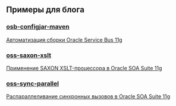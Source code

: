 ## Примеры для блога

###  [osb-configjar-maven](https://github.com/daradurvs/blog-samples/tree/master/osb-configjar-maven)
[Автоматизация сборки Oracle Service Bus 11g](http://www.daradurvs.ru/2016/06/oracle-service-bus-build-automation.html)

### [oss-saxon-xslt](https://github.com/daradurvs/blog-samples/tree/master/oss-saxon-xslt/TestSaxon)
[Применение SAXON XSLT-процессора в Oracle SOA Suite 11g](http://www.daradurvs.ru/2016/07/saxon-xslt-oracle-soa-suite-11g.html)

### [oss-sync-parallel](https://github.com/daradurvs/blog-samples/tree/master/oss-sync-parallel/TestParallel)
[Распараллеливание синхронных вызовов в Oracle SOA Suite 11g](http://www.daradurvs.ru/2016/12/sync-parallel-oracle-soa-suite.html)
